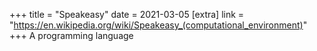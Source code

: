 +++
title = "Speakeasy"
date = 2021-03-05
[extra]
link = "https://en.wikipedia.org/wiki/Speakeasy_(computational_environment)"
+++
A programming language

